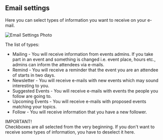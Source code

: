 ## Email settings

Here you can select types of information you want to receive on your e-mail.

![Email Settings Photo](/images/email.svg)

The list of types:
* Mailing - You will receive information from events admins. If you take part in an event and something is changed i.e. event place, hours etc., admins can inform the attendees via e-mails.
* Remind - You will receive a reminder that the event you are an attendee of starts in two days.
* Newsletter - You will receive e-mails with new events which may sound interesting to you.
* Suggested Events - You will receive e-mails with events the people you follow are going to.
* Upcoming Events - You will receive e-mails with proposed events matching your topics.
* Follow - You will receive information that you have a new follower.


<article class="message is-warning">
  <div class="message-header">
    IMPORTANT!
  </div>
  <div class="message-body">
    Checkboxes are all selected from the very beginning. If you don't want to receive some types of information, you have to deselect it here.
  </div>
</article>
